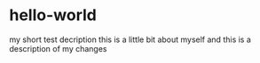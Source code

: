 # hello-world
my short test decription
this is a little bit about myself
and this is a description of my changes
